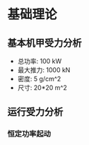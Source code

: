 # 基础理论

## 基本机甲受力分析

- 总功率: 100 kW
- 最大推力: 1000 kN
- 密度: 5 g/cm^2
- 尺寸: 20\*20 m^2

## 运行受力分析

### 恒定功率起动
